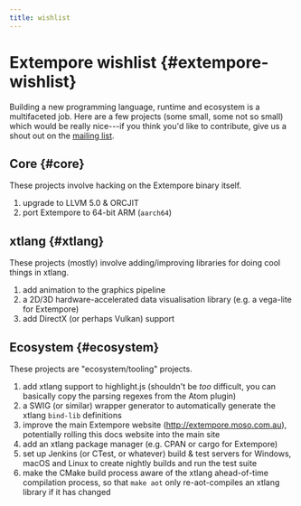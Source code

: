 ```yaml
---
title: wishlist
---
```


# Extempore wishlist {#extempore-wishlist}

Building a new programming language, runtime and ecosystem is a
multifaceted job. Here are a few projects (some small, some not so
small) which would be really nice---if you think you'd like to
contribute, give us a shout out on the [mailing
list](mailto:extemporelang@googlegroups.com).

## Core {#core}

These projects involve hacking on the Extempore binary itself.

1.  upgrade to LLVM 5.0 & ORCJIT
2.  port Extempore to 64-bit ARM (`aarch64`)

## xtlang {#xtlang}

These projects (mostly) involve adding/improving libraries for doing
cool things in xtlang.

1.  add animation to the graphics pipeline
2.  a 2D/3D hardware-accelerated data visualisation library (e.g. a
    vega-lite for Extempore)
3.  add DirectX (or perhaps Vulkan) support

## Ecosystem {#ecosystem}

These projects are "ecosystem/tooling" projects.

1.  add xtlang support to highlight.js (shouldn't be *too* difficult,
    you can basically copy the parsing regexes from the Atom plugin)
2.  a SWIG (or similar) wrapper generator to automatically generate the
    xtlang `bind-lib` definitions
3.  improve the main Extempore website (<http://extempore.moso.com.au>),
    potentially rolling this docs website into the main site
4.  add an xtlang package manager (e.g. CPAN or cargo for Extempore)
5.  set up Jenkins (or CTest, or whatever) build & test servers for
    Windows, macOS and Linux to create nightly builds and run the test
    suite
6.  make the CMake build process aware of the xtlang ahead-of-time
    compilation process, so that `make aot` only re-aot-compiles an
    xtlang library if it has changed
